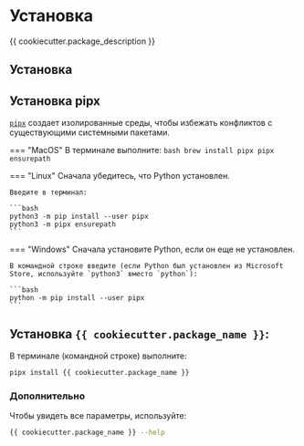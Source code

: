 # Установка

{{ cookiecutter.package_description }}

## Установка

## Установка pipx
[`pipx`](https://pypa.github.io/pipx/) создает изолированные среды, чтобы избежать конфликтов с 
существующими системными пакетами.

=== "MacOS"
    В терминале выполните:
    ```bash
    brew install pipx
    pipx ensurepath
    ```

=== "Linux"
    Сначала убедитесь, что Python установлен.

    Введите в терминал:

    ```bash
    python3 -m pip install --user pipx
    python3 -m pipx ensurepath
    ```

=== "Windows"
    Сначала установите Python, если он еще не установлен.

    В командной строке введите (если Python был установлен из Microsoft Store, используйте `python3` вместо `python`):
    
    ```bash
    python -m pip install --user pipx
    ```

## Установка `{{ cookiecutter.package_name }}`:
В терминале (командной строке) выполните:

```bash
pipx install {{ cookiecutter.package_name }}
```

### Дополнительно

Чтобы увидеть все параметры, используйте: 
```bash
{{ cookiecutter.package_name }} --help
```